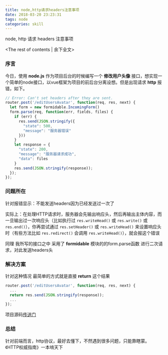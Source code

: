 ```yaml
---
title: node,http请求headers注意事项
date: 2018-03-20 23:23:31
tags: node
categories: skill
---
```


node, http 请求 headers 注意事项

<!-- more -->
<The rest of contents | 余下全文>

### 序言

今日，使用 **node.js** 作为项目后台的时候编写一个 **修改用户头像** 接口，想实现一个简单的node接口，以vue框架为项目的前后台分离设想。但是出现请求 **http** 报错，如下。

``` javascript
// Error: Can't set headers after they are sent.
router.post('/editUsersAvatar', function(req, res, next) {
  let form = new formidable.IncomingForm()
  form.parse(req, function(err, fields, files) {
    if (err) {
      res.send(JSON.stringify({
        "state": 500,
        "message": "服务器错误"
      }))
    }
    let response = {
      "state": 200,
      "message": "服务器请求成功",
      "data": files
    }
    res.send(JSON.stringify(response));
  });
});
```


### 问题所在

针对报错显示：不能发送headers因为已经发送过一次了

实际上：在处理HTTP请求时，服务器会先输出响应头，然后再输出主体内容，而一旦输出过一次响应头（比如执行过 `res.writeHead()` 或 `res.write()` 或 `res.end()`），你再尝试通过 `res.setHeader()` 或 `res.writeHead()` 来设置响应头时（有些方法比如 `res.redirect()` 会调用 `res.writeHead()`），就会报这个错误

同理 我所写的接口之中 采用了 **formidable** 模块的的form.parse函数 进行二次请求，对此发送headers头

### 解决方案

针对这种情况 最简单的方式就是直接 **return** 这个结果

``` javascript
router.post('/editUsersAvatar', function(req, res, next) {
  ...
  return res.send(JSON.stringify(response));
  ...
});
```

项目源码[传送门](https://github.com/sghuangrihuang/practiceProject/blob/ee8dedaebe311e3e335ee8d906eb732254e4f3a0/node/20171121/ApiServer/routes/users.js)

### 总结

针对前端而言，http协议，最好去懂下，不然遇到很多问题，只能靠瞎蒙。《HTTP权威指南》一本啃天下
